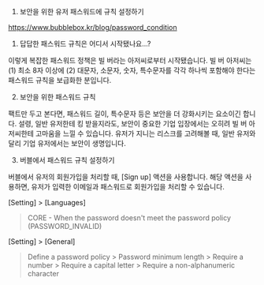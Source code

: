 01. 보안을 위한 유저 패스워드에 규칙 설정하기

https://www.bubblebox.kr/blog/password_condition

1. 답답한 패스워드 규칙은 어디서 시작됐나요...?

이렇게 복잡한 패스워드 정책은 빌 버라는 아저씨로부터 시작됐습니다.
빌 버 아저씨는 (1) 최소 8자 이상에 (2) 대문자, 소문자, 숫자, 특수문자를 각각 하나씩 포함해야 한다는 패스워드 규칙을 보급화한 분입니다.

2. 보안을 위한 패스워드 규칙

팩트만 두고 본다면, 패스워드 길이, 특수문자 등은 보안을 더 강화시키는 요소이긴 합니다.
설령, 일반 유저한테 킹 받을지라도, 보안이 중요한 기업 입장에서는 오히려 빌 버 아저씨한테 고마움을 느낄 수 있습니다.
유저가 지니는 리스크를 고려해볼 때, 일반 유저와 달리 기업 유저에서는 보안이 생명입니다.

3. 버블에서 패스워드 규칙 설정하기

버블에서 유저의 회원가입을 처리할 때, [Sign up] 액션을 사용합니다.
해당 액션을 사용하면, 유저가 입력한 이메일과 패스워드로 회원가입을 처리할 수 있습니다.

[Setting] > [Languages]

> CORE - When the password doesn't meet the password policy (PASSWORD_INVALID)

[Setting] > [General]

> Define a password policy
    > Password minimum length
    > Require a number
    > Require a capital letter
    > Require a non-alphanumeric character